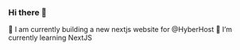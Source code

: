 ### Hi there 👋
🔭 I am currently building a new nextjs website for @HyberHost
🌱 I’m currently learning NextJS
